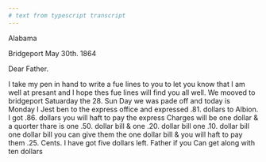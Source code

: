 ```yaml
---
# text from typescript transcript
---
```

Alabama

Bridgeport May 30th. 1864

Dear Father.

I take my pen in hand to write a fue lines to you to let you know that I am well at presant and I hope thes fue lines will find you all well. We mooved to bridgeport Satuarday the 28. Sun Day we was pade off and today is Monday  I Jest ben to the express office and expressed .81. dollars to Albion. I got .86. dollars  you will haft to pay the express Charges will be one dollar & a quorter  thare is one .50. dollar bill & one .20. dollar bill one .10. dollar bill one dollar bill you can give them the one dollar bill & you will haft to pay them .25. Cents. I have got five dollars left. Father if you Can get along with ten dollars